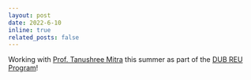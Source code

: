 ```yaml
---
layout: post
date: 2022-6-10
inline: true
related_posts: false
---
```


Working with [Prof. Tanushree Mitra](https://faculty.washington.edu/tmitra/) this summer as part of the [DUB REU Program](https://dub.washington.edu/posts/2022/dubreu.html)!
